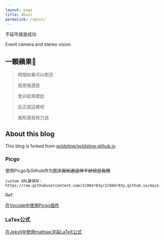 ```yaml
---
layout: page
title: About
permalink: /about/
---
```

不延毕就是成功

Event camera and stereo vision

## 一顆蘋果🍎

> 時間如果可以倒流  
>
> 我想我還是  
>
> 會卯起來蹉跎  
>
> 反正就這樣吧  
>
> 我知道我努力過

## About this blog

This blog is forked from  [goldstine/goldstine.github.io](https://github.com/goldstine/goldstine.github.io)

### Picgo

使用Picgo与Github作为图床~~我知道这样不好但是我懒~~

`custom URL要填写：https://raw.githubusercontent.com/2c984r83y/2c984r83y.github.io/main`

Ref:

[在Vscode中使用Picgo插件](https://picgo.github.io/PicGo-Doc/zh/guide/config.html#github%E5%9B%BE%E5%BA%8A)

### LaTex公式

[在Jekyll中使用mathjax渲染LaTeX公式](https://luyuhuang.tech/2019/09/12/use-latex-in-jekyll.html)
